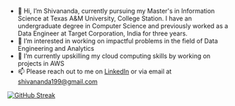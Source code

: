- 👋 Hi, I’m Shivananda, currently pursuing my Master's in Information Science at Texas A&M University, College Station. I have an undergraduate degree in Computer Science and previously worked as a Data Engineer at Target Corporation, India for three years.
- 👀 I’m interested in working on impactful problems in the field of Data Engineering and Analytics
- 🌱 I’m currently upskilling my cloud computing skills by working on projects in AWS 
- 📫 Please reach out to me on [LinkedIn](https://www.linkedin.com/in/shivananda199/) or via email at [shivananda199@gmail.com](mailto:email@shivananda199@gmail.com)

[![GitHub Streak](https://streak-stats.demolab.com/?user=shivananda199&theme=black-ice&mode=weekly)](https://git.io/streak-stats)
<!---
https://github.com/DenverCoder1/github-readme-streak-stats
https://github.com/DenverCoder1/github-readme-streak-stats/blob/main/docs/themes.md
--->

<!---
shivananda199/shivananda199 is a ✨ special ✨ repository because its `README.md` (this file) appears on your GitHub profile.
You can click the Preview link to take a look at your changes.
--->
